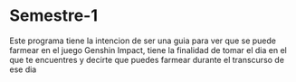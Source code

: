 # Semestre-1
Este programa tiene la intencion de ser una guia para ver que se puede farmear en el juego Genshin Impact, tiene la finalidad de tomar el dia en el que te encuentres y decirte 
que puedes farmear durante el transcurso de ese dia
